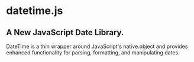 # datetime.js
## A New JavaScript Date Library.
DateTime is a thin wrapper around JavaScript's native.object and provides enhanced functionality for parsing, formatting, and manipulating dates.

